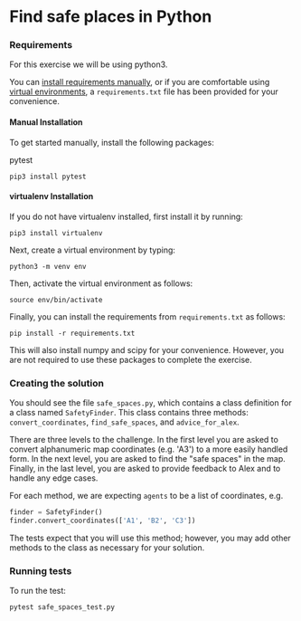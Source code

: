 # Find safe places in Python

### Requirements

For this exercise we will be using python3.

You can [install requirements manually](#manual-installation), or if you are comfortable using [virtual environments](#virtualenv-installation), a `requirements.txt` file has been provided for your convenience.

#### Manual Installation

To get started manually, install the following packages:

pytest

```
pip3 install pytest
```

#### virtualenv Installation

If you do not have virtualenv installed, first install it by running:

```
pip3 install virtualenv
```

Next, create a virtual environment by typing:

```
python3 -m venv env
```

Then, activate the virtual environment as follows:

```
source env/bin/activate
```

Finally, you can install the requirements from `requirements.txt` as follows:

```
pip install -r requirements.txt
```

This will also install numpy and scipy for your convenience. However, you are not required to use these packages to complete the exercise.


### Creating the solution

You should see the file `safe_spaces.py`, which contains a class definition for a class named `SafetyFinder`. This class contains three methods: `convert_coordinates`, `find_safe_spaces`, and `advice_for_alex`.

There are three levels to the challenge. In the first level you are asked to convert alphanumeric map coordinates (e.g. 'A3') to a more easily handled form. In the next level, you are asked to find the "safe spaces" in the map. Finally, in the last level, you are asked to provide feedback to Alex and to handle any edge cases.

For each method, we are expecting `agents` to be a list of coordinates, e.g.

```python
finder = SafetyFinder()
finder.convert_coordinates(['A1', 'B2', 'C3'])
```

The tests expect that you will use this method; however, you may add other methods to the class as necessary for your solution.


### Running tests

To run the test:

```
pytest safe_spaces_test.py
```
